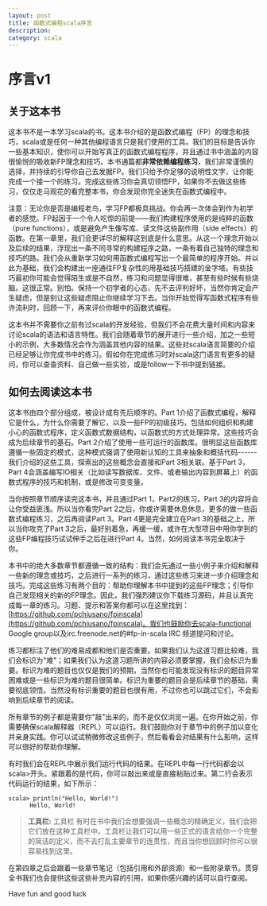 ```yaml
---
layout: post
title: 函数式编程scala序言
description: 
category: scala
---
```


序言v1
=======

关于这本书
----
这本书不是一本学习scala的书。这本书介绍的是函数式编程（FP）的理念和技巧，scala或是任何一种其他编程语言只是我们使用的工具。我们的目标是告诉你一些基本知识，使你可以开始写真正的函数式编程程序，并且通过书中涵盖的内容很愉悦的吸收新FP理念和技巧。本书通篇都**非常依赖编程练习**，我们非常谨慎的选择，并持续的引导你自己去发掘FP。我们只给予你足够的说明性文字，让你能完成一个接一个的练习。完成这些练习你会真切领悟FP，如果你不去做这些练习，仅仅走马观花的看完整本书，你会发现你完全迷失在函数式编程中。

注意：无论你是否是编程老鸟，学习FP都极具挑战。你会再一次体会到作为初学者的感觉。FP起因于一个令人吃惊的前提——我们构建程序使用的是纯粹的函数（pure functions），或是避免产生像写库、读文件这些副作用（side effects）的函数。在第一章里，我们会更详尽的解释这到底是什么意思。从这一个理念开始以及后续的结果，浮现出一条不同寻常的构建程序之路，一条有着自己独特的理念和技巧的路。我们会从重新学习如何用函数式编程写出一个最简单的程序开始。并以此为基础，我们会构建出一座通往FP复杂性的用基础技巧搭建的金字塔。有些技巧最初你可能会觉得陌生或是不自然，练习和问题显得很难，甚至有些时候有些烧脑。这很正常。别怕。保持一个初学者的心态，先不去评判好坏，当然你肯定会产生疑虑，但是别让这些疑虑阻止你继续学习下去。当你开始觉得写函数式程序有些许流利时，回顾一下，再来评价你眼中的函数式编程。

这本书并不需要你之前有过scala的开发经验，但我们不会花费大量时间和内容来讨论scala的语法和语言特性。我们会随着章节的展开进行一些介绍，加之一些短小的示例，大多数情况会作为涵盖其他内容的结果。这些对scala语言简要的介绍已经足够让你完成书中的练习。假如你在完成练习时对scala这门语言有更多的疑问，你可以查查资料、自己做一些实验，或是follow一下书中提到链接。

如何去阅读这本书
---
这本书由四个部分组成，被设计成有先后顺序的。Part 1介绍了函数式编程，解释它是什么，为什么你需要了解它，以及一些FP的初级技巧，包括如何组织和构建小心的函数式程序，定义函数式数据结构，以函数式的方式处理异常。这些技巧会成为后续章节的基石。Part 2介绍了使用一些可运行的函数库。很明显这些函数库遵循一些固定的模式，这种模式强调了使用新认知的工具来抽象和概括代码------我们介绍的这些工具，探索出的这些概念会直接和Part 3相关联。基于Part 3，Part 4会涵盖编写IO相关（比如读写数据库、文件、或者输出内容到屏幕上）的函数式程序的技巧和机制，或是修改可变变量。

当你按照章节顺序读完这本书，并且通过Part 1，Part2的练习，Part 3的内容将会让你受益匪浅。所以当你看完Part 2之后，你或许需要休息休息，更多的做一些函数式编程练习，之后再阅读Part 3。Part 4更是完全建立在Part 3的基础之上，所以当你攻克了Part 3之后，最好别着急，再缓一缓，或许在大型项目中用你学到的这些FP编程技巧试试伸手之后在进行Part 4。当然，如何阅读本书完全取决于你。

本书中的绝大多数章节都遵循一致的结构：我们会先通过一些小例子来介绍和解释一些新的理念或技巧，之后进行一系列的练习，通过这些练习来进一步介绍理念和技巧。完成这些练习有两个目的：帮助你理解本书中提到的这些FP理念；引导你自己发现相关的新的FP理念。因此，我们强烈建议你下载练习源码，并且认真完成每一章的练习。习题、提示和答案你都可以在这里找到：[https://github.com/pchiusano/fpinscala](https://github.com/pchiusano/fpinscala)。我们也鼓励你去scala-functional Google group以及irc.freenode.net的#fp-in-scala IRC 频道提问和讨论。

练习都标注了他们的难易成都和他们是否重要。如果我们认为这道习题比较难，我们会标识为"难"；如果我们认为这道习题所讲的内容必须要掌握，我们会标识为重要。标识为难的题目也仅仅是我们的预期，当然你也可能发现没有标识的题目异常困难或是一些标识为难的题目很简单。标识为重要的题目会是后续章节的基础，需要彻底领悟。当然没有标识重要的题目也很有用，不过你也可以跳过它们，不会影响到后续章节的阅读。

所有章节的例子都是需要你"敲"出来的，而不是仅仅浏览一遍。在你开始之前，你需要确保scala解释器（REPL）可以运行。我们鼓励你对于章节中的例子加以变化并亲身实践。你可以试试稍微修改这些例子，然后看看会对结果有什么影响，这样可以很好的帮助你理解。

有时我们会在REPL中展示我们运行代码的结果。在REPL中每一行代码都会以scala>开头。紧跟着的是代码，你可以敲出来或是直接粘贴过来。第二行会表示代码运行的结果，如下所示：

	scala> println("Hello, World!")
          Hello, World!

>**工具栏:**  工具栏
>有时在书中我们会想要强调一些概念的精确定义，我们会把它们放在这种工具栏中。工具栏让我们可以用一些正式的语言给你一个完整的简洁的定义，而不去打乱主要章节的连贯性，而且当你想回顾时你可以很容易找到这里。

在第四章之后会跟着一些章节笔记（包括引用和外部资源）和一些附录章节。贯穿全书我们也会提供这些这些补充内容的引用，如果你感兴趣的话可以自行查阅。

Have fun and good luck
